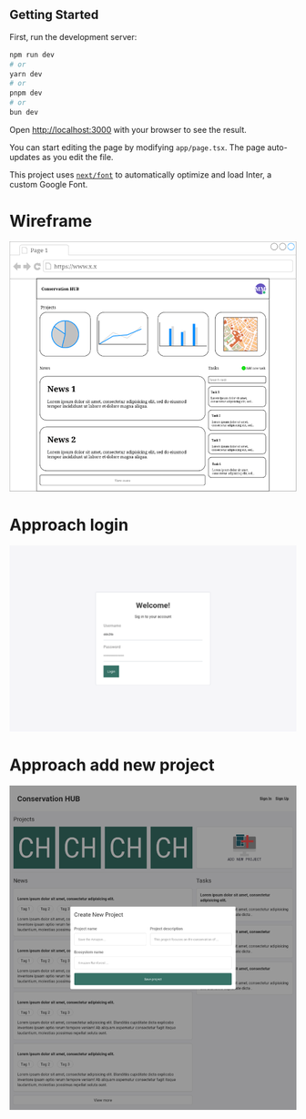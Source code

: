 ## Getting Started

First, run the development server:

```bash
npm run dev
# or
yarn dev
# or
pnpm dev
# or
bun dev
```

Open [http://localhost:3000](http://localhost:3000) with your browser to see the result.

You can start editing the page by modifying `app/page.tsx`. The page auto-updates as you edit the file.

This project uses [`next/font`](https://nextjs.org/docs/basic-features/font-optimization) to automatically optimize and
load Inter, a custom Google Font.

# Wireframe

![Wireframee](/assets/images/conservation_hub.png "Wireframe")

# Approach login

![Wireframee](/assets/images/approach_login.png "Login")

# Approach add new project

![Wireframee](/assets/images/approach_add_new_project.png "Add new project")


